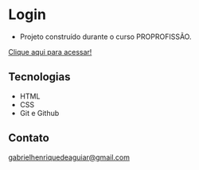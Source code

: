  # Login

 - Projeto construído durante o curso PROPROFISSÃO.

 [Clique aqui para acessar!](https://gabrielaguiar1573.github.io/login/)

## Tecnologias

- HTML
- CSS
- Git e Github

## Contato

gabrielhenriquedeaguiar@gmail.com
